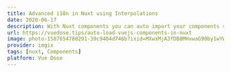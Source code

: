 ```yaml
---
title: Advanced i18n in Nuxt using Interpolations
date: 2020-06-17
description: With Nuxt components you can auto import your components really easily and even comes with support for dynamic imports otherwise known as lazy loading. That means you can just add your component in the template without having to add it to the script tag. This makes development much faster.
url: https://vuedose.tips/auto-load-vuejs-components-in-nuxt
image: photo-1587654780291-39c9404d746b?ixid=MXwxMjA3fDB8MHxwaG90by1wYWdlfHx8fGVufDB8fHw%3D&ixlib=rb-1.2.1&auto=format&fit=crop&w=2550&q=80
provider: imgix
tags: [nuxt, Components]
platform: Vue Dose
---
```

